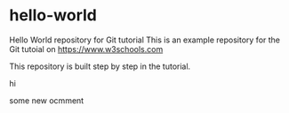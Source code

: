 # hello-world
Hello World repository for Git tutorial
This is an example repository for the Git tutoial on https://www.w3schools.com

This repository is built step by step in the tutorial.

hi

some new ocmment

